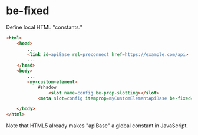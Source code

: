 # be-fixed

Define local HTML "constants."

```html
<html>
    <head>
        ...
        <link id=apiBase rel=preconnect href=https://example.com/api>
        ...
    </head>
    <body>
        ...
        <my-custom-element>
            #shadow
                <slot name=config be-prop-slotting></slot>
            <meta slot=config itemprop=myCustomElementApiBase be-fixed='from apiBase:href.'>

    </body>
</html>
```

Note that HTML5 already makes "apiBase" a global constant in JavaScript.